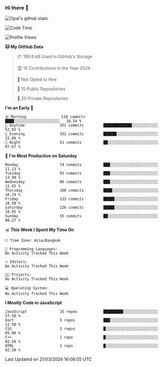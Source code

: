 ### Hi there 👋

![Opal's github stats](https://github-readme-stats.vercel.app/api?username=coolkidneversleep&count_private=true&show_icons=true&theme=radical)


<!--START_SECTION:waka-->
![Code Time](http://img.shields.io/badge/Code%20Time-64%20hrs%2038%20mins-blue)

![Profile Views](http://img.shields.io/badge/Profile%20Views-0-blue)

**🐱 My GitHub Data** 

> 📦 186.8 kB Used in GitHub's Storage 
 > 
> 🏆 15 Contributions in the Year 2024
 > 
> 🚫 Not Opted to Hire
 > 
> 📜 15 Public Repositories 
 > 
> 🔑 20 Private Repositories 
 > 
**I'm an Early 🐤** 

```text
🌞 Morning                110 commits         ████░░░░░░░░░░░░░░░░░░░░░   16.54 % 
🌆 Daytime                352 commits         █████████████░░░░░░░░░░░░   52.93 % 
🌃 Evening                152 commits         ██████░░░░░░░░░░░░░░░░░░░   22.86 % 
🌙 Night                  51 commits          ██░░░░░░░░░░░░░░░░░░░░░░░   07.67 % 
```
📅 **I'm Most Productive on Saturday** 

```text
Monday                   74 commits          ███░░░░░░░░░░░░░░░░░░░░░░   11.13 % 
Tuesday                  93 commits          ███░░░░░░░░░░░░░░░░░░░░░░   13.98 % 
Wednesday                86 commits          ███░░░░░░░░░░░░░░░░░░░░░░   12.93 % 
Thursday                 108 commits         ████░░░░░░░░░░░░░░░░░░░░░   16.24 % 
Friday                   123 commits         █████░░░░░░░░░░░░░░░░░░░░   18.50 % 
Saturday                 126 commits         █████░░░░░░░░░░░░░░░░░░░░   18.95 % 
Sunday                   55 commits          ██░░░░░░░░░░░░░░░░░░░░░░░   08.27 % 
```


📊 **This Week I Spent My Time On** 

```text
🕑︎ Time Zone: Asia/Bangkok

💬 Programming Languages: 
No Activity Tracked This Week

🔥 Editors: 
No Activity Tracked This Week

🐱‍💻 Projects: 
No Activity Tracked This Week

💻 Operating System: 
No Activity Tracked This Week
```

**I Mostly Code in JavaScript** 

```text
JavaScript               15 repos            █████████░░░░░░░░░░░░░░░░   37.50 % 
Dart                     5 repos             ███░░░░░░░░░░░░░░░░░░░░░░   12.50 % 
CSS                      2 repos             █░░░░░░░░░░░░░░░░░░░░░░░░   05.00 % 
C++                      1 repo              █░░░░░░░░░░░░░░░░░░░░░░░░   02.50 % 
HTML                     1 repo              █░░░░░░░░░░░░░░░░░░░░░░░░   02.50 % 
```




 Last Updated on 21/03/2024 16:08:05 UTC
<!--END_SECTION:waka-->
